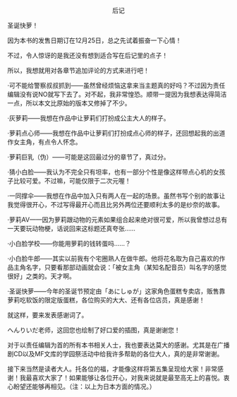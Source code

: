 <p align="center">后记</p>

圣诞快萝！

因为本书的发售日期订在12月25日，总之先试着振奋一下心情！

不过，令人惊讶的是我还没有想到适合写在后记里的点子！

所以，我想就用对各章节追加评论的方式来进行吧！

·可不能给警察叔叔抓到——虽然曾经烦恼这拿来当主题真的好吗？不过因为责任编辑没有说NO就写下去了。对不起，我非常惶恐。顺带一提因为我想表达得简洁一点，所以本文比原始的版本又修掉了不少。

·灰萝莉——我想在作品中让萝莉们打扮成公主大人的样子。

·萝莉点心师——我想在作品中让萝莉们打扮成点心师的样子，还回想起我的出道作女主角，有点令人怀念。

·萝莉巨乳（伪）——可能是这回最过分的章节了，真过分。

·猜小白脸——我认为不完全只有坦率，也有一部分个性是像这样带点心机的女孩子比较可爱。不过嘛，可能仅限于二次元喔！

·一同撑伞——我想在作品中加入只有两人在一起的场景。虽然书写个别的故事让我觉得很开心，不过写得最开心而且比另外两位还要顺利太多的是纱奈的故事。

·萝莉AV——因为萝莉跟动物的元素如果组合起来绝对很可爱，所以我曾想过总有一天要玩动物梗，话说回来这标题还真夸张……

·小白脸学校——你能用萝莉的钱转蛋吗……？

·小白脸牛郎——其实以前我有个宅圈熟人在做牛郎。他将花名取为自己喜欢的作品主角名字，只要看那部动画就会说：「被女主角（某知名配音员）叫名字的感觉很好」之类的。天才啊。

·圣诞快萝——今年的圣诞节预定由「あにしゅが」这家角色蛋糕专卖店，贩售靠萝莉吃软饭的限定版蛋糕，各位购买的大大、还有各位店员，真是感谢！

就这样，要来发表感谢词了。

へんりいだ老师，这回您也绘制了好口爱的插图，真是谢谢您！

对于以责任编辑为首的所有本书相关人士，我也要表达莫大的感谢。尤其是在广播剧CD以及MF文库的学园祭活动中给我许多帮助的各位大人，真的是非常谢谢。

接下来当然是读者大人。托各位的福，才能像这样将第五集呈现给大家！非常感谢！我最喜欢大家了！如果能够让各位开心，对我来说就是最至高无上的喜悦。衷心盼望还能够再相见。（注：以上为日本方面的情况。）

